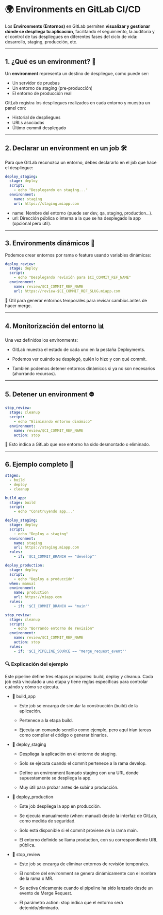 # 🌍 Environments en GitLab CI/CD

Los **Environments (Entornos)** en GitLab permiten **visualizar y gestionar dónde se despliega tu aplicación**, facilitando el seguimiento, la auditoría y el control de tus despliegues en diferentes fases del ciclo de vida: desarrollo, staging, producción, etc.

---

## 1. ¿Qué es un environment? 🧭

Un **environment** representa un destino de despliegue, como puede ser:
- Un servidor de pruebas
- Un entorno de staging (pre-producción)
- El entorno de producción real

GitLab registra los despliegues realizados en cada entorno y muestra un panel con:
- Historial de despliegues
- URLs asociadas
- Último commit desplegado

---

## 2. Declarar un environment en un job 🛠️

Para que GitLab reconozca un entorno, debes declararlo en el job que hace el despliegue:

```yaml
deploy_staging:
  stage: deploy
  script:
    - echo "Desplegando en staging..."
  environment:
    name: staging
    url: https://staging.miapp.com
```
-  name: Nombre del entorno (puede ser dev, qa, staging, production...).
-  url: Dirección pública o interna a la que se ha desplegado la app (opcional pero útil).

---

## 3. Environments dinámicos 🧪

Podemos crear entornos por rama o feature usando variables dinámicas:

```yaml
deploy_review:
  stage: deploy
  script:
    - echo "Desplegando revisión para $CI_COMMIT_REF_NAME"
  environment:
    name: review/$CI_COMMIT_REF_NAME
    url: https://review-$CI_COMMIT_REF_SLUG.miapp.com
```
🎯 Útil para generar entornos temporales para revisar cambios antes de hacer merge.

---

## 4. Monitorización del entorno 📊

Una vez definidos los environments:

- GitLab muestra el estado de cada uno en la pestaña Deployments.

- Podemos ver cuándo se desplegó, quién lo hizo y con qué commit.

- También podemos detener entornos dinámicos si ya no son necesarios (ahorrando recursos).

---

## 5. Detener un environment ⛔

```yaml
stop_review:
  stage: cleanup
  script:
    - echo "Eliminando entorno dinámico"
  environment:
    name: review/$CI_COMMIT_REF_NAME
    action: stop
```
📌 Esto indica a GitLab que ese entorno ha sido desmontado o eliminado.

---

## 6. Ejemplo completo 🎯
```yaml
stages:
  - build
  - deploy
  - cleanup

build_app:
  stage: build
  script:
    - echo "Construyendo app..."

deploy_staging:
  stage: deploy
  script:
    - echo "Deploy a staging"
  environment:
    name: staging
    url: https://staging.miapp.com
  rules:
    - if: '$CI_COMMIT_BRANCH == "develop"'

deploy_production:
  stage: deploy
  script:
    - echo "Deploy a producción"
  when: manual
  environment:
    name: production
    url: https://miapp.com
  rules:
    - if: '$CI_COMMIT_BRANCH == "main"'

stop_review:
  stage: cleanup
  script:
    - echo "Borrando entorno de revisión"
  environment:
    name: review/$CI_COMMIT_REF_NAME
    action: stop
  rules:
    - if: '$CI_PIPELINE_SOURCE == "merge_request_event"'
```

### 🔍 Explicación del ejemplo
Este pipeline define tres etapas principales: build, deploy y cleanup. Cada job está vinculado a una etapa y tiene reglas específicas para controlar cuándo y cómo se ejecuta.

- 🧱 build_app

  - Este job se encarga de simular la construcción (build) de la aplicación.

  - Pertenece a la etapa build.

  - Ejecuta un comando sencillo como ejemplo, pero aquí irían tareas como compilar el código o generar binarios.

- 🚀 deploy_staging

  - Despliega la aplicación en el entorno de staging.

  - Solo se ejecuta cuando el commit pertenece a la rama develop.

  - Define un environment llamado staging con una URL donde supuestamente se despliega la app.

  - Muy útil para probar antes de subir a producción.

- 🚢 deploy_production

  - Este job despliega la app en producción.

  - Se ejecuta manualmente (when: manual) desde la interfaz de GitLab, como medida de seguridad.

  - Solo está disponible si el commit proviene de la rama main.

  - El entorno definido se llama production, con su correspondiente URL pública.

- 🧹 stop_review

  - Este job se encarga de eliminar entornos de revisión temporales.

  - El nombre del environment se genera dinámicamente con el nombre de la rama o MR.

  - Se activa únicamente cuando el pipeline ha sido lanzado desde un evento de Merge Request.

  - El parámetro action: stop indica que el entorno será detenido/eliminado.
